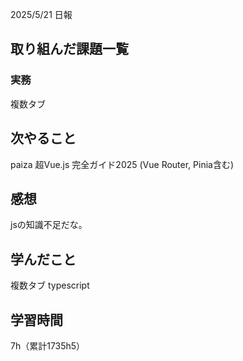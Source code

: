 
2025/5/21 日報
## 取り組んだ課題一覧



### 実務
複数タブ


## 次やること
paiza
超Vue.js 完全ガイド2025 (Vue Router, Pinia含む)



## 感想
jsの知識不足だな。


## 学んだこと
複数タブ
typescript


## 学習時間
7h（累計1735h5）
